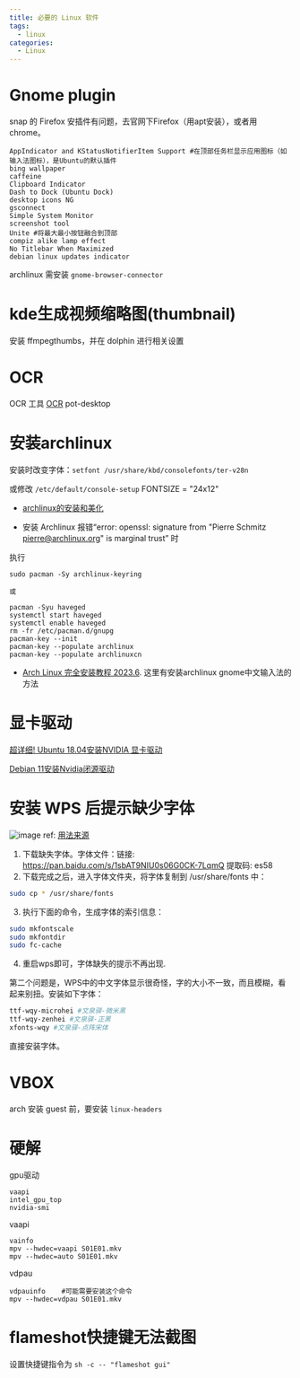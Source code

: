 ```yaml
---
title: 必要的 Linux 软件
tags:
  - linux
categories:
  - Linux
---
```

# Gnome plugin
snap 的 Firefox 安插件有问题，去官网下Firefox（用apt安装），或者用 chrome。

```shell
AppIndicator and KStatusNotifierItem Support #在顶部任务栏显示应用图标（如输入法图标），是Ubuntu的默认插件
bing wallpaper
caffeine
Clipboard Indicator
Dash to Dock (Ubuntu Dock)
desktop icons NG
gsconnect
Simple System Monitor
screenshot tool
Unite #将最大最小按钮融合到顶部
compiz alike lamp effect
No Titlebar When Maximized
debian linux updates indicator
```
archlinux 需安装 `gnome-browser-connector`
# kde生成视频缩略图(thumbnail)
安装 ffmpegthumbs，并在 dolphin 进行相关设置
# OCR
OCR 工具
[OCR](https://blog.csdn.net/weixin_42301220/article/details/124059358)
pot-desktop

# 安装archlinux

安装时改变字体：`setfont /usr/share/kbd/consolefonts/ter-v28n`

或修改 `/etc/default/console-setup` FONTSIZE = "24x12"

- [archlinux的安装和美化](https://arch.icekylin.online/guide/)

- 安装 Archlinux 报错“error: openssl: signature from "Pierre Schmitz <pierre@archlinux.org>" is marginal trust” 时

执行
```shell
sudo pacman -Sy archlinux-keyring

或

pacman -Syu haveged
systemctl start haveged
systemctl enable haveged
rm -fr /etc/pacman.d/gnupg
pacman-key --init
pacman-key --populate archlinux
pacman-key --populate archlinuxcn
```


- [Arch Linux 完全安装教程 2023.6](https://www.bilibili.com/read/cv20753052?from=search&spm_id_from=333.337.0.0). 这里有安装archlinux gnome中文输入法的方法

# 显卡驱动

[超详细! Ubuntu 18.04安装NVIDIA 显卡驱动](https://www.cnblogs.com/zhaoyingjie/p/15380694.html)

[Debian 11安装Nvidia闭源驱动](https://www.cnblogs.com/FrankOu/p/15369195.html)

# 安装 WPS 后提示缺少字体
![image](https://illyber-images.oss-cn-chengdu.aliyuncs.com/202301281946429.png)
ref: [用法来源](https://blog.csdn.net/cmlin_mumu/article/details/125169651)
1. 下载缺失字体。字体文件：链接: https://pan.baidu.com/s/1sbAT9NIU0s06G0CK-7LqmQ 提取码: es58
2. 下载完成之后，进入字体文件夹，将字体复制到 /usr/share/fonts 中：
```bash
sudo cp * /usr/share/fonts
```
3. 执行下面的命令，生成字体的索引信息：
```bash
sudo mkfontscale
sudo mkfontdir
sudo fc-cache
```
4. 重启wps即可，字体缺失的提示不再出现.

第二个问题是，WPS中的中文字体显示很奇怪，字的大小不一致，而且模糊，看起来别扭。安装如下字体：
```bash
ttf-wqy-microhei #文泉驿-微米黑
ttf-wqy-zenhei #文泉驿-正黑
xfonts-wqy #文泉驿-点阵宋体
```
直接安装字体。

# VBOX
arch 安装 guest 前，要安装 `linux-headers`

# 硬解
gpu驱动

```shell
vaapi
intel_gpu_top
nvidia-smi
```

vaapi
```shell
vainfo
mpv --hwdec=vaapi S01E01.mkv
mpv --hwdec=auto S01E01.mkv
```

vdpau
```shell
vdpauinfo    #可能需要安装这个命令
mpv --hwdec=vdpau S01E01.mkv
```

# flameshot快捷键无法截图
设置快捷键指令为 `sh -c -- "flameshot gui"`